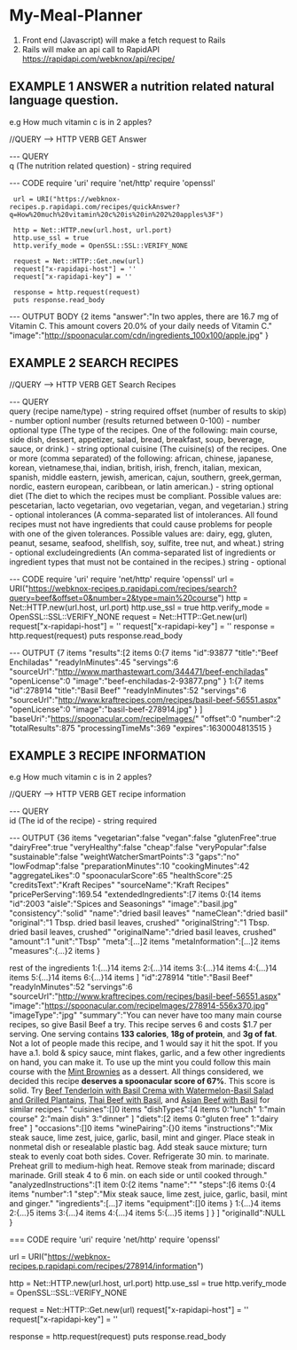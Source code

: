 # My-Meal-Planner

1. Front end (Javascript) will make a fetch request to Rails 
2. Rails will make an api call to RapidAPI https://rapidapi.com/webknox/api/recipe/

## EXAMPLE 1 ANSWER a nutrition related natural language question. 
  e.g How much vitamin c is in 2 apples?

  //QUERY --> HTTP VERB GET
  Answer
  
--- QUERY   
    q (The nutrition related question) - string required

--- CODE
   	 require 'uri'
   	 require 'net/http'
   	 require 'openssl'
   	 
   	 url = URI("https://webknox-recipes.p.rapidapi.com/recipes/quickAnswer?q=How%20much%20vitamin%20c%20is%20in%202%20apples%3F")
   	 
   	 http = Net::HTTP.new(url.host, url.port)
   	 http.use_ssl = true
   	 http.verify_mode = OpenSSL::SSL::VERIFY_NONE
   	 
   	 request = Net::HTTP::Get.new(url)
   	 request["x-rapidapi-host"] = ''
   	 request["x-rapidapi-key"] = ''
   	 
   	 response = http.request(request)
   	 puts response.read_body
  
  
  --- OUTPUT BODY
  	  {2 items
  	  "answer":"In two apples, there are 16.7 mg of Vitamin C. This amount covers 20.0% of your daily needs of Vitamin C."
  	  "image":"http://spoonacular.com/cdn/ingredients_100x100/apple.jpg"
  	  }
    


## EXAMPLE 2 SEARCH RECIPES
  //QUERY --> HTTP VERB GET
  Search Recipes

--- QUERY   
    query (recipe name/type) - string required
    offset (number of results to skip) - number optionl
    number (results returned between 0-100) - number optional
    type 
          (The type of the recipes. One of the following: main course, side dish, dessert, appetizer, salad, bread, breakfast, soup, beverage, sauce, or drink.) - string optional
    cuisine 
          (The cuisine(s) of the recipes. One or more (comma separated) of the following: african, chinese, japanese, korean, vietnamese,thai, indian, british, irish, french, italian, mexican, spanish, middle eastern, jewish, american, cajun, southern, greek,german, nordic, eastern european, caribbean, or latin american.) - string optional
    diet
          (The diet to which the recipes must be compliant. Possible values are: pescetarian, lacto vegetarian, ovo vegetarian, vegan, and vegetarian.) string - optional
    intolerances
          (A comma-separated list of intolerances. All found recipes must not have ingredients that could cause problems for people with one of the given tolerances. Possible values are: dairy, egg, gluten, peanut, sesame, seafood, shellfish, soy, sulfite, tree nut, and wheat.) string - optional
    excludeingredients
          (An comma-separated list of ingredients or ingredient types that must not be contained in the recipes.) string - optional


--- CODE
    require 'uri'
    require 'net/http'
    require 'openssl'
    url = URI("https://webknox-recipes.p.rapidapi.com/recipes/search?query=beef&offset=0&number=2&type=main%20course")
    http = Net::HTTP.new(url.host, url.port)
    http.use_ssl = true
    http.verify_mode = OpenSSL::SSL::VERIFY_NONE
    request = Net::HTTP::Get.new(url)
    request["x-rapidapi-host"] = ''
    request["x-rapidapi-key"] = ''
    response = http.request(request)
    puts response.read_body

--- OUTPUT
   {7 items
   "results":[2 items
   0:{7 items
   "id":93877
   "title":"Beef Enchiladas"
   "readyInMinutes":45
   "servings":6
   "sourceUrl":"http://www.marthastewart.com/344471/beef-enchiladas"
   "openLicense":0
   "image":"beef-enchiladas-2-93877.png"
   }
   1:{7 items
   "id":278914
   "title":"Basil Beef"
   "readyInMinutes":52
   "servings":6
   "sourceUrl":"http://www.kraftrecipes.com/recipes/basil-beef-56551.aspx"
   "openLicense":0
   "image":"basil-beef-278914.jpg"
   }
   ]
   "baseUri":"https://spoonacular.com/recipeImages/"
   "offset":0
   "number":2
   "totalResults":875
   "processingTimeMs":369
   "expires":1630004813515
   }


## EXAMPLE 3 RECIPE INFORMATION
  e.g How much vitamin c is in 2 apples?

  //QUERY --> HTTP VERB GET
  recipe information
  
--- QUERY   
    id (The id of the recipe) - string required


--- OUTPUT
   {36 items
   "vegetarian":false
   "vegan":false
   "glutenFree":true
   "dairyFree":true
   "veryHealthy":false
   "cheap":false
   "veryPopular":false
   "sustainable":false
   "weightWatcherSmartPoints":3
   "gaps":"no"
   "lowFodmap":false
   "preparationMinutes":10
   "cookingMinutes":42
   "aggregateLikes":0
   "spoonacularScore":65
   "healthScore":25
   "creditsText":"Kraft Recipes"
   "sourceName":"Kraft Recipes"
   "pricePerServing":169.54
   "extendedIngredients":[7 items
   0:{14 items
   "id":2003
   "aisle":"Spices and Seasonings"
   "image":"basil.jpg"
   "consistency":"solid"
   "name":"dried basil leaves"
   "nameClean":"dried basil"
   "original":"1 Tbsp. dried basil leaves, crushed"
   "originalString":"1 Tbsp. dried basil leaves, crushed"
   "originalName":"dried basil leaves, crushed"
   "amount":1
   "unit":"Tbsp"
   "meta":[...]2 items
   "metaInformation":[...]2 items
   "measures":{...}2 items
   }

   rest of the ingredients
    1:{...}14 items
    2:{...}14 items
    3:{...}14 items
    4:{...}14 items
    5:{...}14 items
    6:{...}14 items
    ]
  "id":278914
  "title":"Basil Beef"
  "readyInMinutes":52
  "servings":6
  "sourceUrl":"http://www.kraftrecipes.com/recipes/basil-beef-56551.aspx"
  "image":"https://spoonacular.com/recipeImages/278914-556x370.jpg"
  "imageType":"jpg"
  "summary":"You can never have too many main course recipes, so give Basil Beef a try. This recipe serves 6 and costs $1.7 per serving. One serving contains <b>133 calories</b>, <b>18g of protein</b>, and <b>3g of fat</b>. Not a lot of people made this recipe, and 1 would say it hit the spot. If you have a.1. bold & spicy sauce, mint flakes, garlic, and a few other ingredients on hand, you can make it. To use up the mint you could follow this main course with the <a href="https://spoonacular.com/recipes/mint-brownies-122695">Mint Brownies</a> as a dessert. All things considered, we decided this recipe <b>deserves a spoonacular score of 67%</b>. This score is solid. Try <a href="https://spoonacular.com/recipes/beef-tenderloin-with-basil-crema-with-watermelon-basil-salad-and-grilled-plantains-743524">Beef Tenderloin with Basil Crema with Watermelon-Basil Salad and Grilled Plantains</a>, <a href="https://spoonacular.com/recipes/thai-beef-with-basil-230712">Thai Beef with Basil</a>, and <a href="https://spoonacular.com/recipes/asian-beef-with-basil-313503">Asian Beef with Basil</a> for similar recipes."
  "cuisines":[]0 items
  "dishTypes":[4 items
  0:"lunch"
  1:"main course"
  2:"main dish"
  3:"dinner"
  ]
  "diets":[2 items
  0:"gluten free"
  1:"dairy free"
  ]
  "occasions":[]0 items
  "winePairing":{}0 items
  "instructions":"Mix steak sauce, lime zest, juice, garlic, basil, mint and ginger. Place steak in nonmetal dish or resealable plastic bag. Add steak sauce mixture; turn steak to evenly coat both sides. Cover. Refrigerate 30 min. to marinate. Preheat grill to medium-high heat. Remove steak from marinade; discard marinade. Grill steak 4 to 6 min. on each side or until cooked through."
  "analyzedInstructions":[1 item
  0:{2 items
  "name":""
  "steps":[6 items
  0:{4 items
  "number":1
  "step":"Mix steak sauce, lime zest, juice, garlic, basil, mint and ginger."
  "ingredients":[...]7 items
  "equipment":[]0 items
  }
  1:{...}4 items
  2:{...}5 items
  3:{...}4 items
  4:{...}4 items
  5:{...}5 items
  ]
  }
  ]
  "originalId":NULL
  }



=== CODE
  require 'uri'
  require 'net/http'
  require 'openssl'
  
  url = URI("https://webknox-recipes.p.rapidapi.com/recipes/278914/information")
  
  http = Net::HTTP.new(url.host, url.port)
  http.use_ssl = true
  http.verify_mode = OpenSSL::SSL::VERIFY_NONE
  
  request = Net::HTTP::Get.new(url)
  request["x-rapidapi-host"] = ''
  request["x-rapidapi-key"] = ''
  
  response = http.request(request)
  puts response.read_body






